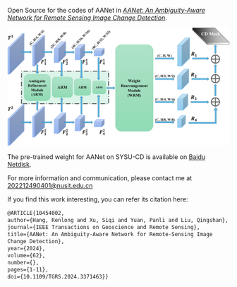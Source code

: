 
Open Source for the codes of AANet in [*AANet: An Ambiguity-Aware Network for Remote Sensing Image Change Detection*](https://ieeexplore.ieee.org/document/10454002).

<div align="center">
  <img src="https://github.com/KevinDaldry/AANet/blob/main/WorkFlow.png">
</div>

The pre-trained weight for AANet on SYSU-CD is available on [Baidu Netdisk](https://pan.baidu.com/s/1Ng0NL8hH1MXKU_uz3RVQIg?pwd=fgo4).

For more information and communication, please contact me at 202212490401@nusit.edu.cn

If you find this work interesting, you can refer its citation here:

    @ARTICLE{10454002,
    author={Hang, Renlong and Xu, Siqi and Yuan, Panli and Liu, Qingshan},
    journal={IEEE Transactions on Geoscience and Remote Sensing}, 
    title={AANet: An Ambiguity-Aware Network for Remote-Sensing Image Change Detection}, 
    year={2024},
    volume={62},
    number={},
    pages={1-11},
    doi={10.1109/TGRS.2024.3371463}}
